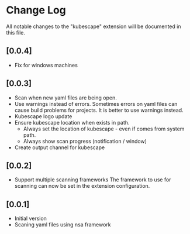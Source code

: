 # Change Log

All notable changes to the "kubescape" extension will be documented in this file.

## [0.0.4]
- Fix for windows machines

## [0.0.3]
- Scan when new yaml files are being open.
- Use warnings instead of errors.
  Sometimes errors on yaml files can cause build problems for projects. It is better to use warnings instead.
- Kubescape logo update
- Ensure kubescape location when exists in path.
    + Always set the location of kubescape - even if comes from system path.
    + Always show scan progress (notification / window)
- Create output channel for kubescape

## [0.0.2]
- Support multiple scanning frameworks
  The framework to use for scanning can now be set in the extension configuration.

## [0.0.1]

- Initial version
- Scaning yaml files using nsa framework